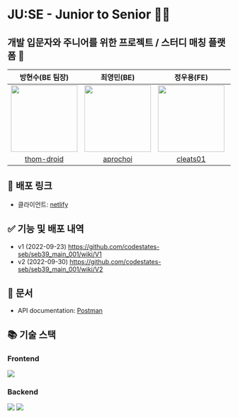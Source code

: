 # JU:SE - Junior to Senior 👨‍👧

## 개발 입문자와 주니어를 위한 프로젝트 / 스터디 매칭 플랫폼 📍

|                                                                                                                                                                                                                                                             방현수(BE 팀장)                                                                                                                                                                                                                                                             |                                                                                                                                                                                                                                                                  최영민(BE)                                                                                                                                                                                                                                                                   |                                                                                                                                                                                                                                                                  정우용(FE)                                                                                                                                                                                                                                                                   |                                                                                                                                                                                                                                                                    김은주(FE)                                                                                                                                                                                                                                                                     |
| :-------------------------------------------------------------------------------------------------------------------------------------------------------------------------------------------------------------------------------------------------------------------------------------------------------------------------------------------------------------------------------------------------------------------------------------------------------------------------------------------------------------------------------------: | :-------------------------------------------------------------------------------------------------------------------------------------------------------------------------------------------------------------------------------------------------------------------------------------------------------------------------------------------------------------------------------------------------------------------------------------------------------------------------------------------------------------------------------------------: | :-------------------------------------------------------------------------------------------------------------------------------------------------------------------------------------------------------------------------------------------------------------------------------------------------------------------------------------------------------------------------------------------------------------------------------------------------------------------------------------------------------------------------------------------: | :-----------------------------------------------------------------------------------------------------------------------------------------------------------------------------------------------------------------------------------------------------------------------------------------------------------------------------------------------------------------------------------------------------------------------------------------------------------------------------------------------------------------------------------------------: |
| <img src="https://e7.pngegg.com/pngimages/91/840/png-clipart-super-mario-odyssey-super-mario-3d-land-new-super-mario-bros-wii-mario-heroes-nintendo-thumbnail.png" width=150 height=150> | <img src="https://static.wikia.nocookie.net/mariokart/images/0/09/GoombaNSMB.jpg/revision/latest/top-crop/width/360/height/450?cb=20080728222842" width=150 height=150> | <img src="https://i.pinimg.com/474x/78/58/5d/78585da7ee6b5cd6a58f35c9e39acc22.jpg" width=150 height=150> | <img src="https://upload.wikimedia.org/wikipedia/en/b/b2/Koopa_Troopa_NSMBU.png" width=150 height=150> |
|                                                                                                                                                                                                                                               [thom-droid](https://github.com/thom-droid)                                                                                                                                                                                                                                               |                                                                                                                                                                                                                                                    [aprochoi](https://github.com/aprochoi)                                                                                                                                                                                                                                                    |                                                                                                                                                                                                                                                    [cleats01](https://github.com/cleats01)                                                                                                                                                                                                                                                    |                                                                                                                                                                                                                                                        [ekim49](https://github.com/ekim49)                                                                                                                                                                                                                                                        |

## 🔗 배포 링크

- 클라이언트: [netlify](https://junior-to-senior.netlify.app/)


## ✅ 기능 및 배포 내역
- v1 (2022-09-23) https://github.com/codestates-seb/seb39_main_001/wiki/V1
- v2 (2022-09-30) https://github.com/codestates-seb/seb39_main_001/wiki/V2


## 📕 문서
- API documentation: [Postman](https://documenter.getpostman.com/view/16361879/2s7YfGGJqm#intro)

## 📚 기술 스택

### Frontend
![](https://img.shields.io/badge/react-6-9cf?style=for-the-badge)

### Backend
![](https://img.shields.io/badge/spring%20boot-2.7.3-green?style=for-the-badge)
![](https://img.shields.io/badge/java-11-blue?style=for-the-badge)

